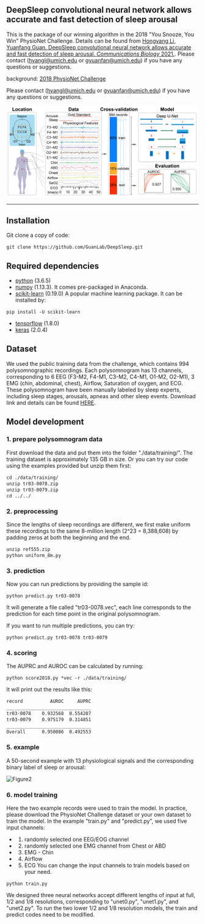 ## DeepSleep convolutional neural network allows accurate and fast detection of sleep arousal

This is the package of our winning algorithm in the 2018 "You Snooze, You Win" PhysioNet Challenge. Details can be found from [Hongyang Li, Yuanfang Guan. DeepSleep convolutional neural network allows accurate and fast detection of sleep arousal. *Communications Biology* 2021.](https://www.nature.com/articles/s42003-020-01542-8). Please contact (hyangl@umich.edu or gyuanfan@umich.edu) if you have any questions or suggestions.

background: [2018 PhysioNet Challenge](https://physionet.org/challenge/2018/)

Please contact (hyangl@umich.edu or gyuanfan@umich.edu) if you have any questions or suggestions.

![Figure1](figure/Fig_1.png?raw=true "Title")

---

## Installation
Git clone a copy of code:
```
git clone https://github.com/GuanLab/DeepSleep.git
```
## Required dependencies

* [python](https://www.python.org) (3.6.5)
* [numpy](http://www.numpy.org/) (1.13.3). It comes pre-packaged in Anaconda.
* [scikit-learn](http://scikit-learn.org) (0.19.0) A popular machine learning package. It can be installed by:
```
pip install -U scikit-learn
```
* [tensorflow](https://www.tensorflow.org/) (1.8.0)
* [keras](https://keras.io/) (2.0.4)

## Dataset

We used the public training data from the challenge, which contains 994 polysomnographic recordings. Each polysomnogram has 13 channels, corresponding to 6 EEG (F3-M2, F4-M1, C3-M2, C4-M1, O1-M2, O2-M1), 3 EMG (chin, abdominal, chest), Airflow, Saturation of oxygen, and ECG. These polysomnogram have been manually labeled by sleep experts, including sleep stages, arousals, apneas and other sleep events. Download link and details can be found [HERE](https://physionet.org/physiobank/database/challenge/2018/).

## Model development

### 1. prepare polysomnogram data

First download the data and put them into the folder "./data/training/". The training dataset is approximately 135 GB in size.
Or you can try our code using the examples provided but unzip them first:
```
cd ./data/training/
unzip tr03-0078.zip
unzip tr03-0079.zip
cd ../../
```

### 2. preprocessing

Since the lengths of sleep recordings are different, we first make uniform these recordings to the same 8-million length (2^23 = 8,388,608) by padding zeros at both the beginning and the end. 
```
unzip ref555.zip
python uniform_8m.py
```

### 3. prediction

Now you can run predictions by providing the sample id:
```
python predict.py tr03-0078
```
It will generate a file called "tr03-0078.vec", each line corresponds to the prediction for each time point in the original polysomnogram.

If you want to run multiple predictions, you can try:

```
python predict.py tr03-0078 tr03-0079
```


### 4. scoring

The AUPRC and AUROC can be calculated by running:
```
python score2018.py *vec -r ./data/training/
```
It will print out the results like this:
```
record          AUROC     AUPRC
_______________________________
tr03-0078    0.932568  0.554207
tr03-0079    0.975179  0.314851
_______________________________
Overall      0.950086  0.492553

```

### 5. example
A 50-second example with 13 physiological signals and the corresponding binary label of sleep or arousal:

![Figure2](figure/example.gif?raw=true "Title")


### 6. model training
Here the two example records were used to train the model. In practice, please download the PhysioNet Challenge dataset or your own dataset to train the model. In the example "train.py" and "predict.py", we used five input channels:
* 1. randomly selected one EEG/EOG channel
* 2. randomly selected one EMG channel from Chest or ABD
* 3. EMG - Chin
* 4. Airflow
* 5. ECG
You can change the input channels to train models based on your need.

```
python train.py
```
We designed three neural networks accept different lengths of input at full, 1/2 and 1/8 resolutions, corresponding to "unet0.py", "unet1.py", and "unet2.py". To run the two lower 1/2 and 1/8 resolution models, the train and predict codes need to be modified.
